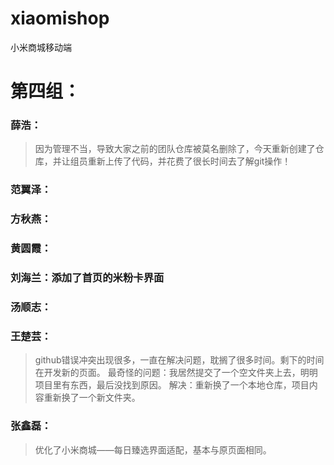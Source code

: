 # xiaomishop
小米商城移动端
# 第四组：
### 薛浩：
> 因为管理不当，导致大家之前的团队仓库被莫名删除了，今天重新创建了仓库，并让组员重新上传了代码，并花费了很长时间去了解git操作！
### 范翼泽：
### 方秋燕：
### 黄圆霞：
### 刘海兰：添加了首页的米粉卡界面
### 汤顺志：
### 王楚芸：
>github错误冲突出现很多，一直在解决问题，耽搁了很多时间。剩下的时间在开发新的页面。
最奇怪的问题：我居然提交了一个空文件夹上去，明明项目里有东西，最后没找到原因。
解决：重新换了一个本地仓库，项目内容重新换了一个新文件夹。
### 张鑫磊：
>优化了小米商城——每日臻选界面适配，基本与原页面相同。
